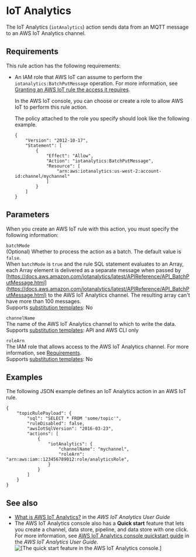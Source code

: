 # IoT Analytics<a name="iotanalytics-rule-action"></a>

The IoT Analytics \(`iotAnalytics`\) action sends data from an MQTT message to an AWS IoT Analytics channel\.

## Requirements<a name="iotanalytics-rule-action-requirements"></a>

This rule action has the following requirements:
+ An IAM role that AWS IoT can assume to perform the `iotanalytics:BatchPutMessage` operation\. For more information, see [Granting an AWS IoT rule the access it requires](iot-create-role.md)\.

  In the AWS IoT console, you can choose or create a role to allow AWS IoT to perform this rule action\.

  The policy attached to the role you specify should look like the following example\.

  ```
  {
      "Version": "2012-10-17",
      "Statement": [
          {
              "Effect": "Allow",
              "Action": "iotanalytics:BatchPutMessage",
              "Resource": [
                  "arn:aws:iotanalytics:us-west-2:account-id:channel/mychannel"
              ]
          }
      ]
  }
  ```

## Parameters<a name="iotanalytics-rule-action-parameters"></a>

When you create an AWS IoT rule with this action, you must specify the following information:

`batchMode`  
\(Optional\) Whether to process the action as a batch\. The default value is `false`\.  
When `batchMode` is `true` and the rule SQL statement evaluates to an Array, each Array element is delivered as a separate message when passed by [https://docs.aws.amazon.com/iotanalytics/latest/APIReference/API_BatchPutMessage.html](https://docs.aws.amazon.com/iotanalytics/latest/APIReference/API_BatchPutMessage.html) to the AWS IoT Analytics channel\. The resulting array can't have more than 100 messages\.   
Supports [substitution templates](iot-substitution-templates.md): No

`channelName`  
The name of the AWS IoT Analytics channel to which to write the data\.  
Supports [substitution templates](iot-substitution-templates.md): API and AWS CLI only

`roleArn`  
The IAM role that allows access to the AWS IoT Analytics channel\. For more information, see [Requirements](#iotanalytics-rule-action-requirements)\.  
Supports [substitution templates](iot-substitution-templates.md): No

## Examples<a name="iotanalytics-rule-action-examples"></a>

The following JSON example defines an IoT Analytics action in an AWS IoT rule\.

```
{
    "topicRulePayload": {
        "sql": "SELECT * FROM 'some/topic'", 
        "ruleDisabled": false, 
        "awsIotSqlVersion": "2016-03-23",
        "actions": [
            {
                "iotAnalytics": {
                    "channelName": "mychannel", 
                    "roleArn": "arn:aws:iam::123456789012:role/analyticsRole", 
                }
            }
        ]
    }
}
```

## See also<a name="iotanalytics-rule-action-see-also"></a>
+ [What is AWS IoT Analytics?](https://docs.aws.amazon.com/iotanalytics/latest/userguide/) in the *AWS IoT Analytics User Guide*
+ The AWS IoT Analytics console also has a **Quick start** feature that lets you create a channel, data store, pipeline, and data store with one click\. For more information, see [AWS IoT Analytics console quickstart guide](https://docs.aws.amazon.com/iotanalytics/latest/userguide/quickstart.html) in the *AWS IoT Analytics User Guide*\.  
![\[The quick start feature in the AWS IoT Analytics console.\]](http://docs.aws.amazon.com/iot/latest/developerguide/images/iota-console-quickstart.png)